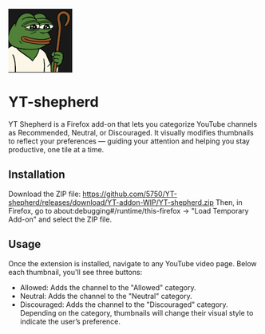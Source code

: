 ![YT Shepherd Icon](icons/pasterz-128.png)

# YT-shepherd
YT Shepherd is a Firefox add-on that lets you categorize YouTube channels as Recommended, Neutral, or Discouraged. It visually modifies thumbnails to reflect your preferences — guiding your attention and helping you stay productive, one tile at a time.

## Installation
Download the ZIP file: https://github.com/5750/YT-shepherd/releases/download/YT-addon-WIP/YT-shepherd.zip
Then, in Firefox, go to about:debugging#/runtime/this-firefox -> "Load Temporary Add-on" and select the ZIP file.

## Usage
Once the extension is installed, navigate to any YouTube video page.
Below each thumbnail, you'll see three buttons:
- Allowed: Adds the channel to the "Allowed" category.
- Neutral: Adds the channel to the "Neutral" category.
- Discouraged: Adds the channel to the "Discouraged" category.
Depending on the category, thumbnails will change their visual style to indicate the user’s preference.
